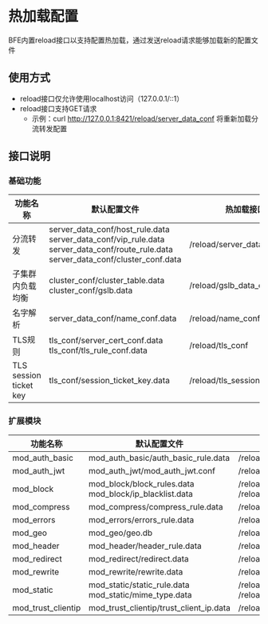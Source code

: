# 热加载配置

BFE内置reload接口以支持配置热加载，通过发送reload请求能够加载新的配置文件

## 使用方式
* reload接口仅允许使用localhost访问（127.0.0.1/::1）
* reload接口支持GET请求
  * 示例：curl http://127.0.0.1:8421/reload/server_data_conf 将重新加载分流转发配置

## 接口说明

### 基础功能

| 功能名称                 | 默认配置文件                | 热加载接口          |
| ----------------------- | ---------------------------- | ----------------- |
| 分流转发                 | server_data_conf/host_rule.data<br>server_data_conf/vip_rule.data<br>server_data_conf/route_rule.data<br>server_data_conf/cluster_conf.data | /reload/server_data_conf |
| 子集群内负载均衡           | cluster_conf/cluster_table.data<br>cluster_conf/gslb.data | /reload/gslb_data_conf |
| 名字解析                 | server_data_conf/name_conf.data | /reload/name_conf |
| TLS规则                 | tls_conf/server_cert_conf.data<br>tls_conf/tls_rule_conf.data | /reload/tls_conf |
| TLS session ticket key | tls_conf/session_ticket_key.data | /reload/tls_session_ticket_key |

### 扩展模块

| 功能名称                 | 默认配置文件                | 热加载接口          |
| ----------------------- | ---------------------------- | ----------------- |
| mod_auth_basic     | mod_auth_basic/auth_basic_rule.data | /reload/mod_auth_basic|
| mod_auth_jwt | mod_auth_jwt/mod_auth_jwt.conf | /reload/mod_auth_jwt |
| mod_block | mod_block/block_rules.data<br>mod_block/ip_blacklist.data | /reload/mod_block.product_rule_table<br>/reload/mod_block.global_ip_table |
| mod_compress       | mod_compress/compress_rule.data | /reload/mod_compress |
| mod_errors         | mod_errors/errors_rule.data | /reload/mod_errors |
| mod_geo            | mod_geo/geo.db | /reload/mod_geo |
| mod_header              | mod_header/header_rule.data | /reload/mod_header |
| mod_redirect        | mod_redirect/redirect.data | /reload/mod_redirect |
| mod_rewrite          | mod_rewrite/rewrite.data    | /reload/mod_rewrite |
| mod_static         | mod_static/static_rule.data<br>mod_static/mime_type.data | /reload/mod_static<br>/reload/mod_static.mime_type |
| mod_trust_clientip | mod_trust_clientip/trust_client_ip.data | /reload/mod_trust_clientip |